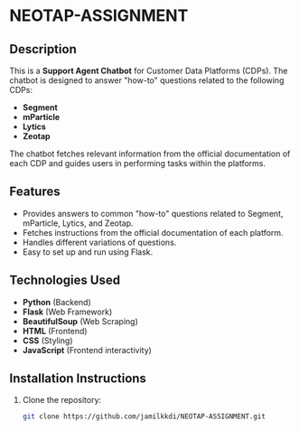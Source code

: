 # NEOTAP-ASSIGNMENT

## Description
This is a **Support Agent Chatbot** for Customer Data Platforms (CDPs). The chatbot is designed to answer "how-to" questions related to the following CDPs:
- **Segment**
- **mParticle**
- **Lytics**
- **Zeotap**

The chatbot fetches relevant information from the official documentation of each CDP and guides users in performing tasks within the platforms.

## Features
- Provides answers to common "how-to" questions related to Segment, mParticle, Lytics, and Zeotap.
- Fetches instructions from the official documentation of each platform.
- Handles different variations of questions.
- Easy to set up and run using Flask.

## Technologies Used
- **Python** (Backend)
- **Flask** (Web Framework)
- **BeautifulSoup** (Web Scraping)
- **HTML** (Frontend)
- **CSS** (Styling)
- **JavaScript** (Frontend interactivity)

## Installation Instructions

1. Clone the repository:
   ```bash
   git clone https://github.com/jamilkkdi/NEOTAP-ASSIGNMENT.git
